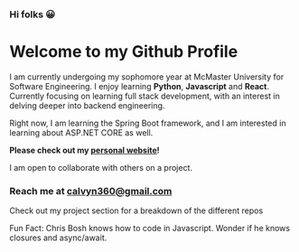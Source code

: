 ### Hi folks 😀


# Welcome to my Github Profile

I am currently undergoing my sophomore year at McMaster University for Software Engineering. I enjoy learning **Python**, **Javascript** and **React**. Currently focusing on learning full stack development, with an interest in delving deeper into backend engineering.

Right now, I am learning the Spring Boot framework, and I am interested in learning about ASP.NET CORE as well.

**Please check out my [personal website](https://calvynsiongv2.netlify.app/)!**

I am open to collaborate with others on a project.
### Reach me at [calvyn360@gmail.com](mailto:calvyn360@gmail.com)

Check out my project section for a breakdown of the different repos

Fun Fact: Chris Bosh knows how to code in Javascript. Wonder if he knows closures and async/await.


